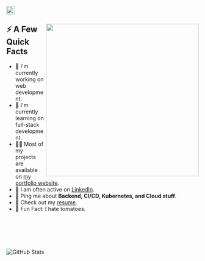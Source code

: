 <a href="https://www.linkedin.com/in/devops-code-265b6a263/">
  <img align="left" alt="Tomas Ondrejka LinkedIn" width="22px" src="https://cdn.tomondre.com/icons/linkedinn.svg" />
</a>

</br>

<div>
  
  <img width="400px" align="right" src="https://i.pinimg.com/236x/c3/a2/9b/c3a29bc1cdf5501d3bc075c083bc66a2.jpg" />
  <h2>⚡️ A Few Quick Facts</h2>
  <ul>
    <li>🧐 I'm currently working on web development.</li>
    <li>🍃 I'm currently learning on full-stack development.</li>
    <li>👨‍💻 Most of my projects are available on <a href="https://github.com/maroiane2">my portfolio website</a>.</li>
    <li>📝 I am often active on <a href="https://www.linkedin.com/in/devops-code-265b6a263/">LinkedIn</a>.</li>
    <li>💬 Ping me about <strong>Backend, CI/CD, Kubernetes, and Cloud stuff</strong>.</li>
    <li>📙 Check out my <a href="#">resume</a>.</li>
    <li>🎉 Fun Fact: I hate tomatoes.</li>
  </ul>
</div>

</br>
</br>
</br>
</br>

![GitHub Stats](https://github-readme-stats.vercel.app/api?username=maroiane2&theme=radical)

